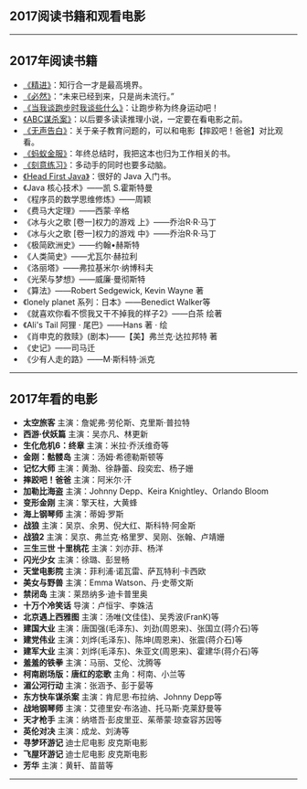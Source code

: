 ## 2017阅读书籍和观看电影

-----------

## 2017年阅读书籍

* [《精进》](https://book.douban.com/subject/26761696/)：知行合一才是最高境界。
* [《必然》](https://book.douban.com/subject/26658379/)：“未来已经到来，只是尚未流行。”
* [《当我谈跑步时我谈些什么》](https://book.douban.com/subject/3369600/)：让跑步称为终身运动吧！
* [《ABC谋杀案》](https://book.douban.com/subject/24737009/)：以后要多读读推理小说，一定要在看电影之前。
* [《无声告白》](https://book.douban.com/subject/26382433/)：关于亲子教育问题的，可以和电影【摔跤吧！爸爸】对比观看。
* [《蚂蚁金服》](https://book.douban.com/subject/27004031/)：年终总结时，我把这本也归为工作相关的书。
* [《刻意练习》](https://book.douban.com/subject/26895993/)：多动手的同时也要多动脑。
* [《Head First Java》](https://book.douban.com/subject/2000732/)：很好的 Java 入门书。
* 《Java 核心技术》——凯 S.霍斯特曼
* 《程序员的数学思维修炼》——周颖
* 《费马大定理》——西蒙·辛格
* 《冰与火之歌 [卷一]权力的游戏 上》——乔治R·R·马丁
* 《冰与火之歌 [卷一]权力的游戏 中》——乔治R·R·马丁
* 《极简欧洲史》——约翰•赫斯特
* 《人类简史》——尤瓦尔·赫拉利
* 《洛丽塔》——弗拉基米尔·纳博科夫
* 《光荣与梦想》——威廉·曼彻斯特
* 《算法》——Robert Sedgewick, Kevin Wayne 著
* 《lonely planet 系列：日本》——Benedict Walker等
* 《就喜欢你看不惯我又干不掉我的样子2》——白茶 绘著
* 《Ali's Tail 阿狸 · 尾巴》——Hans 著 · 绘
* 《肖申克的救赎》(剧本)——【美】弗兰克·达拉邦特 著
* 《史记》——司马迁
* 《少有人走的路》——M·斯科特·派克

------------------------------

## 2017年看的电影

- **太空旅客**  主演：詹妮弗·劳伦斯、克里斯·普拉特
- **西游·伏妖篇**  主演：吴亦凡、林更新
- **生化危机6：终章**  主演：米拉·乔沃维奇等
- **金刚：骷髅岛**  主演：汤姆·希德勒斯顿等
- **记忆大师**  主演：黄渤、徐静蕾、段奕宏、杨子姗
- **摔跤吧！爸爸**  主演：阿米尔·汗 
- **加勒比海盗**  主演：Johnny Depp、Keira Knightley、Orlando Bloom
- **变形金刚** 主演：擎天柱，大黄蜂
- **海上钢琴师**  主演：蒂姆·罗斯
- **战狼** 主演：吴京、余男、倪大红、斯科特·阿金斯
- **战狼2**  主演：吴京、弗兰克·格里罗、吴刚、张翰、卢靖姗
- **三生三世 十里桃花**  主演：刘亦菲、杨洋
- **闪光少女**  主演：徐璐、彭昱畅
- **天堂电影院**  主演：菲利浦·诺瓦雷、萨瓦特利·卡西欧
- **美女与野兽**  主演：Emma Watson、丹·史蒂文斯
- **禁闭岛**  主演：莱昂纳多·迪卡普里奥
- **十万个冷笑话**  导演：卢恒宇、李姝洁
- **北京遇上西雅图**  主演：汤唯(文佳佳)、吴秀波(FranK)等
- **建国大业**  主演：唐国强(毛泽东)、刘劲(周恩来)、张国立(蒋介石)等
- **建党伟业**  主演：刘烨(毛泽东)、陈坤(周恩来)、张震(蒋介石)等
- **建军大业**  主演：刘烨(毛泽东)、朱亚文(周恩来)、霍建华(蒋介石)等
- **羞羞的铁拳**  主演：马丽、艾伦、沈腾等
- **柯南剧场版：唐红的恋歌**  主角：柯南、小兰等
- **湄公河行动**  主演：张涵予、彭于晏等
- **东方快车谋杀案**  主演：肯尼思·布拉纳、Johnny Depp等
- **战地钢琴师**  主演：艾德里安·布洛迪、托马斯·克莱舒曼等
- **天才枪手**  主演：纳塔吾·彭皮里亚、茱蒂蒙·琼查容苏因等
- **英伦对决**  主演：成龙、刘涛等
- **寻梦环游记**  迪士尼电影 皮克斯电影
- **飞屋环游记**  迪士尼电影 皮克斯电影
- **芳华**  主演：黄轩、苗苗等

-----------------------------

